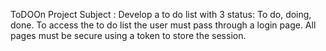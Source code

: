 ToDOOn Project
Subject : 
Develop a to do list with 3 status: To do, doing, done.
To access the to do list the user must pass through a login page.
All pages must be secure using a token to store the session.
